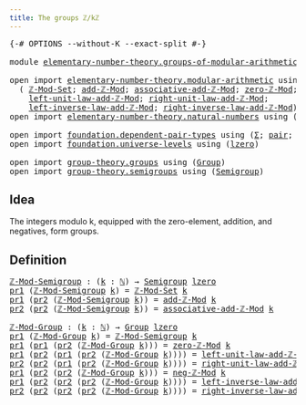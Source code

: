 ```yaml
---
title: The groups ℤ/kℤ
---
```


<pre class="Agda"><a id="41" class="Symbol">{-#</a> <a id="45" class="Keyword">OPTIONS</a> <a id="53" class="Pragma">--without-K</a> <a id="65" class="Pragma">--exact-split</a> <a id="79" class="Symbol">#-}</a>

<a id="84" class="Keyword">module</a> <a id="91" href="elementary-number-theory.groups-of-modular-arithmetic.html" class="Module">elementary-number-theory.groups-of-modular-arithmetic</a> <a id="145" class="Keyword">where</a>

<a id="152" class="Keyword">open</a> <a id="157" class="Keyword">import</a> <a id="164" href="elementary-number-theory.modular-arithmetic.html" class="Module">elementary-number-theory.modular-arithmetic</a> <a id="208" class="Keyword">using</a>
  <a id="216" class="Symbol">(</a> <a id="218" href="elementary-number-theory.modular-arithmetic.html#4532" class="Function">ℤ-Mod-Set</a><a id="227" class="Symbol">;</a> <a id="229" href="elementary-number-theory.modular-arithmetic.html#6556" class="Function">add-ℤ-Mod</a><a id="238" class="Symbol">;</a> <a id="240" href="elementary-number-theory.modular-arithmetic.html#8445" class="Function">associative-add-ℤ-Mod</a><a id="261" class="Symbol">;</a> <a id="263" href="elementary-number-theory.modular-arithmetic.html#3611" class="Function">zero-ℤ-Mod</a><a id="273" class="Symbol">;</a> <a id="275" href="elementary-number-theory.modular-arithmetic.html#8012" class="Function">neg-ℤ-Mod</a><a id="284" class="Symbol">;</a>
    <a id="290" href="elementary-number-theory.modular-arithmetic.html#8863" class="Function">left-unit-law-add-ℤ-Mod</a><a id="313" class="Symbol">;</a> <a id="315" href="elementary-number-theory.modular-arithmetic.html#9061" class="Function">right-unit-law-add-ℤ-Mod</a><a id="339" class="Symbol">;</a>
    <a id="345" href="elementary-number-theory.modular-arithmetic.html#9264" class="Function">left-inverse-law-add-ℤ-Mod</a><a id="371" class="Symbol">;</a> <a id="373" href="elementary-number-theory.modular-arithmetic.html#9489" class="Function">right-inverse-law-add-ℤ-Mod</a><a id="400" class="Symbol">)</a>
<a id="402" class="Keyword">open</a> <a id="407" class="Keyword">import</a> <a id="414" href="elementary-number-theory.natural-numbers.html" class="Module">elementary-number-theory.natural-numbers</a> <a id="455" class="Keyword">using</a> <a id="461" class="Symbol">(</a><a id="462" href="elementary-number-theory.natural-numbers.html#1458" class="Datatype">ℕ</a><a id="463" class="Symbol">)</a>

<a id="466" class="Keyword">open</a> <a id="471" class="Keyword">import</a> <a id="478" href="foundation.dependent-pair-types.html" class="Module">foundation.dependent-pair-types</a> <a id="510" class="Keyword">using</a> <a id="516" class="Symbol">(</a><a id="517" href="foundation-core.dependent-pair-types.html#515" class="Record">Σ</a><a id="518" class="Symbol">;</a> <a id="520" href="foundation-core.dependent-pair-types.html#588" class="InductiveConstructor">pair</a><a id="524" class="Symbol">;</a> <a id="526" href="foundation-core.dependent-pair-types.html#605" class="Field">pr1</a><a id="529" class="Symbol">;</a> <a id="531" href="foundation-core.dependent-pair-types.html#617" class="Field">pr2</a><a id="534" class="Symbol">)</a>
<a id="536" class="Keyword">open</a> <a id="541" class="Keyword">import</a> <a id="548" href="foundation.universe-levels.html" class="Module">foundation.universe-levels</a> <a id="575" class="Keyword">using</a> <a id="581" class="Symbol">(</a><a id="582" href="Agda.Primitive.html#764" class="Primitive">lzero</a><a id="587" class="Symbol">)</a>

<a id="590" class="Keyword">open</a> <a id="595" class="Keyword">import</a> <a id="602" href="group-theory.groups.html" class="Module">group-theory.groups</a> <a id="622" class="Keyword">using</a> <a id="628" class="Symbol">(</a><a id="629" href="group-theory.groups.html#2468" class="Function">Group</a><a id="634" class="Symbol">)</a>
<a id="636" class="Keyword">open</a> <a id="641" class="Keyword">import</a> <a id="648" href="group-theory.semigroups.html" class="Module">group-theory.semigroups</a> <a id="672" class="Keyword">using</a> <a id="678" class="Symbol">(</a><a id="679" href="group-theory.semigroups.html#737" class="Function">Semigroup</a><a id="688" class="Symbol">)</a>
</pre>
## Idea

The integers modulo k, equipped with the zero-element, addition, and negatives, form groups.

## Definition

<pre class="Agda"><a id="ℤ-Mod-Semigroup"></a><a id="821" href="elementary-number-theory.groups-of-modular-arithmetic.html#821" class="Function">ℤ-Mod-Semigroup</a> <a id="837" class="Symbol">:</a> <a id="839" class="Symbol">(</a><a id="840" href="elementary-number-theory.groups-of-modular-arithmetic.html#840" class="Bound">k</a> <a id="842" class="Symbol">:</a> <a id="844" href="elementary-number-theory.natural-numbers.html#1458" class="Datatype">ℕ</a><a id="845" class="Symbol">)</a> <a id="847" class="Symbol">→</a> <a id="849" href="group-theory.semigroups.html#737" class="Function">Semigroup</a> <a id="859" href="Agda.Primitive.html#764" class="Primitive">lzero</a>
<a id="865" href="foundation-core.dependent-pair-types.html#605" class="Field">pr1</a> <a id="869" class="Symbol">(</a><a id="870" href="elementary-number-theory.groups-of-modular-arithmetic.html#821" class="Function">ℤ-Mod-Semigroup</a> <a id="886" href="elementary-number-theory.groups-of-modular-arithmetic.html#886" class="Bound">k</a><a id="887" class="Symbol">)</a> <a id="889" class="Symbol">=</a> <a id="891" href="elementary-number-theory.modular-arithmetic.html#4532" class="Function">ℤ-Mod-Set</a> <a id="901" href="elementary-number-theory.groups-of-modular-arithmetic.html#886" class="Bound">k</a>
<a id="903" href="foundation-core.dependent-pair-types.html#605" class="Field">pr1</a> <a id="907" class="Symbol">(</a><a id="908" href="foundation-core.dependent-pair-types.html#617" class="Field">pr2</a> <a id="912" class="Symbol">(</a><a id="913" href="elementary-number-theory.groups-of-modular-arithmetic.html#821" class="Function">ℤ-Mod-Semigroup</a> <a id="929" href="elementary-number-theory.groups-of-modular-arithmetic.html#929" class="Bound">k</a><a id="930" class="Symbol">))</a> <a id="933" class="Symbol">=</a> <a id="935" href="elementary-number-theory.modular-arithmetic.html#6556" class="Function">add-ℤ-Mod</a> <a id="945" href="elementary-number-theory.groups-of-modular-arithmetic.html#929" class="Bound">k</a>
<a id="947" href="foundation-core.dependent-pair-types.html#617" class="Field">pr2</a> <a id="951" class="Symbol">(</a><a id="952" href="foundation-core.dependent-pair-types.html#617" class="Field">pr2</a> <a id="956" class="Symbol">(</a><a id="957" href="elementary-number-theory.groups-of-modular-arithmetic.html#821" class="Function">ℤ-Mod-Semigroup</a> <a id="973" href="elementary-number-theory.groups-of-modular-arithmetic.html#973" class="Bound">k</a><a id="974" class="Symbol">))</a> <a id="977" class="Symbol">=</a> <a id="979" href="elementary-number-theory.modular-arithmetic.html#8445" class="Function">associative-add-ℤ-Mod</a> <a id="1001" href="elementary-number-theory.groups-of-modular-arithmetic.html#973" class="Bound">k</a>

<a id="ℤ-Mod-Group"></a><a id="1004" href="elementary-number-theory.groups-of-modular-arithmetic.html#1004" class="Function">ℤ-Mod-Group</a> <a id="1016" class="Symbol">:</a> <a id="1018" class="Symbol">(</a><a id="1019" href="elementary-number-theory.groups-of-modular-arithmetic.html#1019" class="Bound">k</a> <a id="1021" class="Symbol">:</a> <a id="1023" href="elementary-number-theory.natural-numbers.html#1458" class="Datatype">ℕ</a><a id="1024" class="Symbol">)</a> <a id="1026" class="Symbol">→</a> <a id="1028" href="group-theory.groups.html#2468" class="Function">Group</a> <a id="1034" href="Agda.Primitive.html#764" class="Primitive">lzero</a>
<a id="1040" href="foundation-core.dependent-pair-types.html#605" class="Field">pr1</a> <a id="1044" class="Symbol">(</a><a id="1045" href="elementary-number-theory.groups-of-modular-arithmetic.html#1004" class="Function">ℤ-Mod-Group</a> <a id="1057" href="elementary-number-theory.groups-of-modular-arithmetic.html#1057" class="Bound">k</a><a id="1058" class="Symbol">)</a> <a id="1060" class="Symbol">=</a> <a id="1062" href="elementary-number-theory.groups-of-modular-arithmetic.html#821" class="Function">ℤ-Mod-Semigroup</a> <a id="1078" href="elementary-number-theory.groups-of-modular-arithmetic.html#1057" class="Bound">k</a>
<a id="1080" href="foundation-core.dependent-pair-types.html#605" class="Field">pr1</a> <a id="1084" class="Symbol">(</a><a id="1085" href="foundation-core.dependent-pair-types.html#605" class="Field">pr1</a> <a id="1089" class="Symbol">(</a><a id="1090" href="foundation-core.dependent-pair-types.html#617" class="Field">pr2</a> <a id="1094" class="Symbol">(</a><a id="1095" href="elementary-number-theory.groups-of-modular-arithmetic.html#1004" class="Function">ℤ-Mod-Group</a> <a id="1107" href="elementary-number-theory.groups-of-modular-arithmetic.html#1107" class="Bound">k</a><a id="1108" class="Symbol">)))</a> <a id="1112" class="Symbol">=</a> <a id="1114" href="elementary-number-theory.modular-arithmetic.html#3611" class="Function">zero-ℤ-Mod</a> <a id="1125" href="elementary-number-theory.groups-of-modular-arithmetic.html#1107" class="Bound">k</a>
<a id="1127" href="foundation-core.dependent-pair-types.html#605" class="Field">pr1</a> <a id="1131" class="Symbol">(</a><a id="1132" href="foundation-core.dependent-pair-types.html#617" class="Field">pr2</a> <a id="1136" class="Symbol">(</a><a id="1137" href="foundation-core.dependent-pair-types.html#605" class="Field">pr1</a> <a id="1141" class="Symbol">(</a><a id="1142" href="foundation-core.dependent-pair-types.html#617" class="Field">pr2</a> <a id="1146" class="Symbol">(</a><a id="1147" href="elementary-number-theory.groups-of-modular-arithmetic.html#1004" class="Function">ℤ-Mod-Group</a> <a id="1159" href="elementary-number-theory.groups-of-modular-arithmetic.html#1159" class="Bound">k</a><a id="1160" class="Symbol">))))</a> <a id="1165" class="Symbol">=</a> <a id="1167" href="elementary-number-theory.modular-arithmetic.html#8863" class="Function">left-unit-law-add-ℤ-Mod</a> <a id="1191" href="elementary-number-theory.groups-of-modular-arithmetic.html#1159" class="Bound">k</a>
<a id="1193" href="foundation-core.dependent-pair-types.html#617" class="Field">pr2</a> <a id="1197" class="Symbol">(</a><a id="1198" href="foundation-core.dependent-pair-types.html#617" class="Field">pr2</a> <a id="1202" class="Symbol">(</a><a id="1203" href="foundation-core.dependent-pair-types.html#605" class="Field">pr1</a> <a id="1207" class="Symbol">(</a><a id="1208" href="foundation-core.dependent-pair-types.html#617" class="Field">pr2</a> <a id="1212" class="Symbol">(</a><a id="1213" href="elementary-number-theory.groups-of-modular-arithmetic.html#1004" class="Function">ℤ-Mod-Group</a> <a id="1225" href="elementary-number-theory.groups-of-modular-arithmetic.html#1225" class="Bound">k</a><a id="1226" class="Symbol">))))</a> <a id="1231" class="Symbol">=</a> <a id="1233" href="elementary-number-theory.modular-arithmetic.html#9061" class="Function">right-unit-law-add-ℤ-Mod</a> <a id="1258" href="elementary-number-theory.groups-of-modular-arithmetic.html#1225" class="Bound">k</a>
<a id="1260" href="foundation-core.dependent-pair-types.html#605" class="Field">pr1</a> <a id="1264" class="Symbol">(</a><a id="1265" href="foundation-core.dependent-pair-types.html#617" class="Field">pr2</a> <a id="1269" class="Symbol">(</a><a id="1270" href="foundation-core.dependent-pair-types.html#617" class="Field">pr2</a> <a id="1274" class="Symbol">(</a><a id="1275" href="elementary-number-theory.groups-of-modular-arithmetic.html#1004" class="Function">ℤ-Mod-Group</a> <a id="1287" href="elementary-number-theory.groups-of-modular-arithmetic.html#1287" class="Bound">k</a><a id="1288" class="Symbol">)))</a> <a id="1292" class="Symbol">=</a> <a id="1294" href="elementary-number-theory.modular-arithmetic.html#8012" class="Function">neg-ℤ-Mod</a> <a id="1304" href="elementary-number-theory.groups-of-modular-arithmetic.html#1287" class="Bound">k</a>
<a id="1306" href="foundation-core.dependent-pair-types.html#605" class="Field">pr1</a> <a id="1310" class="Symbol">(</a><a id="1311" href="foundation-core.dependent-pair-types.html#617" class="Field">pr2</a> <a id="1315" class="Symbol">(</a><a id="1316" href="foundation-core.dependent-pair-types.html#617" class="Field">pr2</a> <a id="1320" class="Symbol">(</a><a id="1321" href="foundation-core.dependent-pair-types.html#617" class="Field">pr2</a> <a id="1325" class="Symbol">(</a><a id="1326" href="elementary-number-theory.groups-of-modular-arithmetic.html#1004" class="Function">ℤ-Mod-Group</a> <a id="1338" href="elementary-number-theory.groups-of-modular-arithmetic.html#1338" class="Bound">k</a><a id="1339" class="Symbol">))))</a> <a id="1344" class="Symbol">=</a> <a id="1346" href="elementary-number-theory.modular-arithmetic.html#9264" class="Function">left-inverse-law-add-ℤ-Mod</a> <a id="1373" href="elementary-number-theory.groups-of-modular-arithmetic.html#1338" class="Bound">k</a>
<a id="1375" href="foundation-core.dependent-pair-types.html#617" class="Field">pr2</a> <a id="1379" class="Symbol">(</a><a id="1380" href="foundation-core.dependent-pair-types.html#617" class="Field">pr2</a> <a id="1384" class="Symbol">(</a><a id="1385" href="foundation-core.dependent-pair-types.html#617" class="Field">pr2</a> <a id="1389" class="Symbol">(</a><a id="1390" href="foundation-core.dependent-pair-types.html#617" class="Field">pr2</a> <a id="1394" class="Symbol">(</a><a id="1395" href="elementary-number-theory.groups-of-modular-arithmetic.html#1004" class="Function">ℤ-Mod-Group</a> <a id="1407" href="elementary-number-theory.groups-of-modular-arithmetic.html#1407" class="Bound">k</a><a id="1408" class="Symbol">))))</a> <a id="1413" class="Symbol">=</a> <a id="1415" href="elementary-number-theory.modular-arithmetic.html#9489" class="Function">right-inverse-law-add-ℤ-Mod</a> <a id="1443" href="elementary-number-theory.groups-of-modular-arithmetic.html#1407" class="Bound">k</a>
</pre>